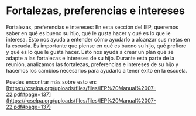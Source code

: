 # Fortalezas, preferencias e intereses
Fortalezas, preferencias e intereses: En esta sección del IEP, queremos saber en qué es bueno su hijo, qué le gusta hacer y qué es lo que le interesa. Esto nos ayuda a entender cómo ayudarlo a alcanzar sus metas en la escuela. Es importante que piense en qué es bueno su hijo, qué prefiere y qué es lo que le gusta hacer. Esto nos ayuda a crear un plan que se adapte a las fortalezas e intereses de su hijo. Durante esta parte de la reunión, analizamos las fortalezas, preferencias e intereses de su hijo y hacemos los cambios necesarios para ayudarlo a tener éxito en la escuela.

Puedes encontrar más sobre esto en: [https://rcselpa.org/uploads/files/files/IEP%20Manual%2007-22.pdf#page=137](https://rcselpa.org/uploads/files/files/IEP%20Manual%2007-22.pdf#page=137)
